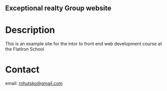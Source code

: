Exceptional realty Group website
---

# Description

This is an example site for the intor to front end web development course at the FlatIron School

# Contact

email: rnhutsko@gmail.com

